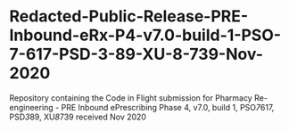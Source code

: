 # Redacted-Public-Release-PRE-Inbound-eRx-P4-v7.0-build-1-PSO-7-617-PSD-3-89-XU-8-739-Nov-2020
Repository containing the Code in Flight submission for Pharmacy Re-engineering - PRE Inbound ePrescribing Phase 4, v7.0, build 1, PSO*7*617, PSD*3*89, XU*8*739 received Nov 2020
